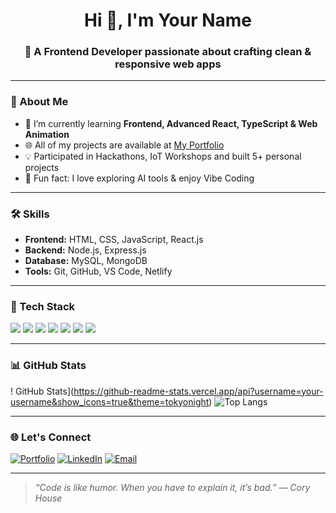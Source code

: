 <h1 align="center">Hi 👋, I'm Your Name</h1>
<h3 align="center">🚀 A Frontend Developer passionate about crafting clean & responsive web apps</h3>

---

### 🚀 About Me
- 🌱 I’m currently learning **Frontend, Advanced React, TypeScript & Web Animation**
- 🌐 All of my projects are available at [My Portfolio](#)
- 💡 Participated in Hackathons, IoT Workshops and built 5+ personal projects
- 🎯 Fun fact: I love exploring AI tools & enjoy Vibe Coding

---

### 🛠️ Skills
- **Frontend:** HTML, CSS, JavaScript, React.js  
- **Backend:** Node.js, Express.js  
- **Database:** MySQL, MongoDB  
- **Tools:** Git, GitHub, VS Code, Netlify

---



### 🧰 Tech Stack
<p>
  <img src="https://img.shields.io/badge/HTML5-e34c26?style=flat&logo=html5&logoColor=white" />
  <img src="https://img.shields.io/badge/CSS3-264de4?style=flat&logo=css3&logoColor=white" />
  <img src="https://img.shields.io/badge/JavaScript-f7df1e?style=flat&logo=javascript&logoColor=black" />
  <img src="https://img.shields.io/badge/React-61DAFB?style=flat&logo=react&logoColor=black" />
  <img src="https://img.shields.io/badge/Node.js-339933?style=flat&logo=nodedotjs&logoColor=white" />
  <img src="https://img.shields.io/badge/Git-F05032?style=flat&logo=git&logoColor=white" />
  <img src="https://img.shields.io/badge/VSCode-007ACC?style=flat&logo=visual-studio-code&logoColor=white" />
</p>

---

### 📊 GitHub Stats
! GitHub Stats](https://github-readme-stats.vercel.app/api?username=your-username&show_icons=true&theme=tokyonight)
![Top Langs](https://github-readme-stats.vercel.app/api/top-langs/?username=your-username&layout=compact&theme=tokyonight)

---

### 🌐 Let's Connect
[![Portfolio](https://img.shields.io/badge/Portfolio-000?style=for-the-badge&logo=ko-fi&logoColor=white)](#)
[![LinkedIn](https://img.shields.io/badge/LinkedIn-0e76a8?style=for-the-badge&logo=linkedin&logoColor=white)](#)
[![Email](https://img.shields.io/badge/Email-D14836?style=for-the-badge&logo=gmail&logoColor=white)](#)

---

> *“Code is like humor. When you have to explain it, it’s bad.” — Cory House*
> 
